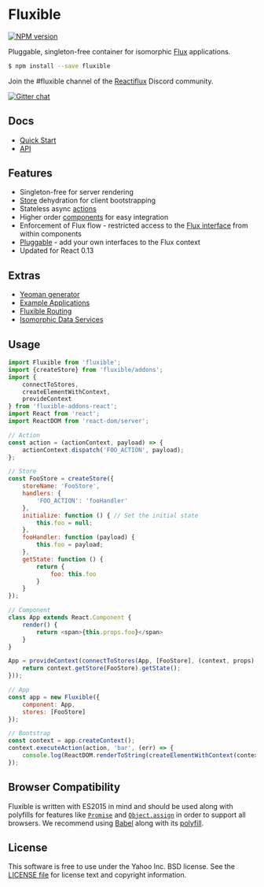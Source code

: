 # Fluxible

[![NPM version](https://badge.fury.io/js/fluxible.svg)](http://badge.fury.io/js/fluxible)
<!--
[![Build Status](https://img.shields.io/travis/yahoo/fluxible.svg)](https://travis-ci.org/yahoo/fluxible)
[![Coverage Status](https://img.shields.io/coveralls/yahoo/fluxible.svg)](https://coveralls.io/r/yahoo/fluxible?branch=master)
[![Dependency Status](https://img.shields.io/david/yahoo/fluxible.svg)](https://david-dm.org/yahoo/fluxible)
[![devDependency Status](https://img.shields.io/david/dev/yahoo/fluxible.svg)](https://david-dm.org/yahoo/fluxible#info=devDependencies)
-->

Pluggable, singleton-free container for isomorphic [Flux](https://github.com/facebook/flux) applications.

```bash
$ npm install --save fluxible
```

Join the #fluxible channel of the [Reactiflux](http://reactiflux.com) Discord community.

[![Gitter chat](https://badges.gitter.im/gitterHQ/gitter.png)](https://gitter.im/yahoo/fluxible)

## Docs

 * [Quick Start](https://github.com/yahoo/fluxible/blob/master/packages/fluxible/docs/quick-start.md)
 * [API](https://github.com/yahoo/fluxible/blob/master/packages/fluxible/docs/api/README.md)

## Features

 * Singleton-free for server rendering
 * [Store](https://github.com/yahoo/fluxible/blob/master/packages/fluxible/docs/api/Stores.md) dehydration for client bootstrapping
 * Stateless async [actions](https://github.com/yahoo/fluxible/blob/master/packages/fluxible/docs/api/Actions.md)
 * Higher order [components](https://github.com/yahoo/fluxible/blob/master/packages/fluxible/docs/api/Components.md) for easy integration
 * Enforcement of Flux flow - restricted access to the [Flux interface](https://github.com/yahoo/fluxible/blob/master/packages/fluxible/docs/api/FluxibleContext.md) from within components
 * [Pluggable](https://github.com/yahoo/fluxible/blob/master/packages/fluxible/docs/api/Plugins.md) - add your own interfaces to the Flux context
 * Updated for React 0.13

## Extras

 * [Yeoman generator](https://github.com/yahoo/fluxible/blob/master/packages/generator-fluxible)
 * [Example Applications](https://github.com/yahoo/fluxible/blob/master/examples)
 * [Fluxible Routing](https://github.com/yahoo/fluxible/blob/master/packages/fluxible-router)
 * [Isomorphic Data Services](https://github.com/yahoo/fluxible/blob/master/packages/fluxible-plugin-fetchr)

## Usage

```js
import Fluxible from 'fluxible';
import {createStore} from 'fluxible/addons';
import {
    connectToStores,
    createElementWithContext,
    provideContext
} from 'fluxible-addons-react';
import React from 'react';
import ReactDOM from 'react-dom/server';

// Action
const action = (actionContext, payload) => {
    actionContext.dispatch('FOO_ACTION', payload);
};

// Store
const FooStore = createStore({
    storeName: 'FooStore',
    handlers: {
        'FOO_ACTION': 'fooHandler'
    },
    initialize: function () { // Set the initial state
        this.foo = null;
    },
    fooHandler: function (payload) {
        this.foo = payload;
    },
    getState: function () {
        return {
            foo: this.foo
        }
    }
});

// Component
class App extends React.Component {
    render() {
        return <span>{this.props.foo}</span>
    }
}

App = provideContext(connectToStores(App, [FooStore], (context, props) => {
    return context.getStore(FooStore).getState();
}));

// App
const app = new Fluxible({
    component: App,
    stores: [FooStore]
});

// Bootstrap
const context = app.createContext();
context.executeAction(action, 'bar', (err) => {
    console.log(ReactDOM.renderToString(createElementWithContext(context)));
});
```

## Browser Compatibility

Fluxible is written with ES2015 in mind and should be used along with polyfills
for features like [`Promise`][Promise] and [`Object.assign`][objectAssign] 
in order to support all browsers. We recommend using [Babel][babel] along with
its [polyfill][polyfill].

## License

This software is free to use under the Yahoo Inc. BSD license.
See the [LICENSE file][] for license text and copyright information.

[Promise]: https://developer.mozilla.org/en-US/docs/Web/JavaScript/Reference/Global_Objects/Promise
[objectAssign]: https://developer.mozilla.org/en-US/docs/Web/JavaScript/Reference/Global_Objects/Object/assign
[babel]: https://babeljs.io/
[polyfill]: https://babeljs.io/docs/usage/polyfill/
[LICENSE file]: https://github.com/yahoo/fluxible/blob/master/LICENSE.md
